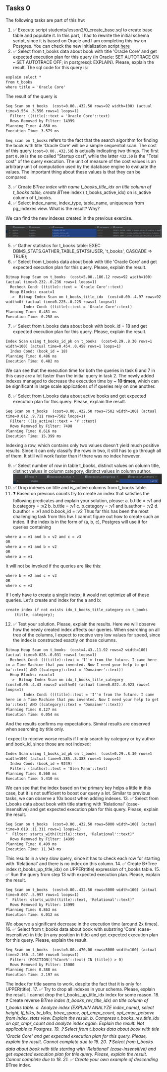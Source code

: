 ## Tasks  0

The following tasks are part of this hw:

1. ✅ Execute script students/lesson2/0_create_base.sql to create base table and populate it. In this part, I had to rewrite the initial schema script, since it is based on Oracle and I am completing this hw on Postgres. You can check the new initialization script [here](./scripts/create_t_books.sql)
2. ✅ Select from t_books data about book with title 'Oracle Core' and get expected execution plan for this query (in
   Oracle: SET AUTOTRACE ON – SET AUTOTRACE OFF; in postgresql: EXPLAIN). Please, explain the result.
    The sql code for this query is: 

```postgresql
explain select *
from t_books
where title = 'Oracle Core'
```

The result of the query is 
```shell
Seq Scan on t_books  (cost=0.00..432.50 rows=92 width=100) (actual time=3.554..3.556 rows=1 loops=1)
  Filter: ((title)::text = 'Oracle Core'::text)
  Rows Removed by Filter: 14999
Planning Time: 4.850 ms
Execution Time: 3.579 ms
```

`Seq scan on t_books` refers to the fact that the search algorithm for finding the book with title 'Oracle Core' will be a simple sequential scan. The cost of this query (`cost=0.00..432.50`) is actually indicating two things. The first part `0.00` is the so called "Startup cost", while the latter `432.50` is the "Total cost" of the query execution. The unit of measure of the cost values is an arbitrary unit of computation used by the database engine to evaluate the values. The important thing about these values is that they can be compared.

3. ✅ Create B*Tree index with name t_books_title_idx on title column of t_books table, create B*Tree index (
   t_books_active_idx) on is_active column of t_books.
4. ✅ Select index_name, index_type, table_name, uniqueness from pg_indexes view. What is the result? Why?

We can find the new indexes created in the previous exercise.

![index_screenshot](./../res/indexes.png)

5. ✅ Gather statistics for t_books table: EXEC DBMS_STATS.GATHER_TABLE_STATS(USER, 't_books', CASCADE => TRUE);
6. ✅ Select from t_books data about book with title 'Oracle Core' and get expected execution plan for this query. Please,
   explain the result.
```shell
Bitmap Heap Scan on t_books  (cost=5.00..186.12 rows=92 width=100) (actual time=0.232..0.236 rows=1 loops=1)
  Recheck Cond: ((title)::text = 'Oracle Core'::text)
  Heap Blocks: exact=1
  ->  Bitmap Index Scan on t_books_title_idx  (cost=0.00..4.97 rows=92 width=0) (actual time=0.225..0.225 rows=1 loops=1)
        Index Cond: ((title)::text = 'Oracle Core'::text)
Planning Time: 0.451 ms
Execution Time: 0.258 ms
```

7. ✅ Select from t_books data about book with book_id = 18 and get expected execution plan for this query. Please, explain
   the result.
```shell
Index Scan using t_books_id_pk on t_books  (cost=0.29..8.30 rows=1 width=100) (actual time=0.454..0.458 rows=1 loops=1)
  Index Cond: (book_id = 18)
Planning Time: 0.486 ms
Execution Time: 0.482 ms
```

We can see that the execution time for both the queries in task 6 and 7 in this case are a lot faster than the initial query in task 2. The newly added indexes managed to decrease the execution time by ~ **10 times**, which can be significant in large scale applications of if queries rely on one another.

8. ✅ Select from t_books data about active books and get expected execution plan for this query. Please, explain the
   result.
```shell
Seq Scan on t_books  (cost=0.00..432.50 rows=7502 width=100) (actual time=0.012..9.711 rows=7502 loops=1)
  Filter: ((is_active)::text = 'Y'::text)
  Rows Removed by Filter: 7498
Planning Time: 0.616 ms
Execution Time: 15.399 ms
```

Indexing a row, which contains only two values doesn't yield much positive results. Since it can only classify the rows in two, it still has to go through all of them. It still will work faster than if there was no index however.

9. ✅ Select number of row in table t_books, distinct values on column title, distinct values in column category, distinct
   values in column author.
![](./../res/distinct_values.png)
10. ✅ Drop indexes on title and is_active columns from t_books table.
11. ❓ Based on previous counts try to create an index that satisfies the following predicates and explain your solution,
    please:
    a. b.title = :v1 and b.category = :v2
    b. b.title = :v1
    c. b.category = :v1 and b.author = :v2
    d. b.author = :v1 and b.book_id = :v2
Thus far this has been the most challenging task from this hw. I cannot figure out how to create such an index. If the index is in the form of (a, b, c), Postgres will use it for queries containing 
```postgresql
where a = v1 and b = v2 and c = v3
OR
where a = v1 and b = v2
OR
where a = v1
```

It will not be invoked if the queries are like this:
```postgresql
where b = v2 and c = v3
OR
where c = v3
```

If I only have to create a single index, it would not optimize all of these queries. Let's create and index for the a and b: 
```postgresql
create index if not exists idx_t_books_title_category on t_books
    (title, category);
```
12. ✅ Test your solution. Please, explain the results.
Here we will observe how the newly created index affects our queries.
When searching on all tree of the columns, I expect to receive very low values for speed, since the index is constructed exactly on those columns.
```postgresql
Bitmap Heap Scan on t_books  (cost=4.43..11.92 rows=2 width=100) (actual time=0.028..0.031 rows=1 loops=1)
  Recheck Cond: (((title)::text = 'I''m from the future. I came here in a Time Machine that you invented. Now I need your help to get ba'::text) AND ((category)::text = 'Domainer'::text))
  Heap Blocks: exact=1
  ->  Bitmap Index Scan on idx_t_books_title_category  (cost=0.00..4.43 rows=2 width=0) (actual time=0.022..0.023 rows=1 loops=1)
        Index Cond: (((title)::text = 'I''m from the future. I came here in a Time Machine that you invented. Now I need your help to get ba'::text) AND ((category)::text = 'Domainer'::text))
Planning Time: 0.127 ms
Execution Time: 0.054 ms
```
And the results confirms my expectations. Simiral results are observed when searching by title only.

I expect to receive worse results if I only search by category or by author and book_id, since those are not indexed:

```postgresql
Index Scan using t_books_id_pk on t_books  (cost=0.29..8.30 rows=1 width=100) (actual time=5.385..5.388 rows=1 loops=1)
  Index Cond: (book_id = 9249)
  Filter: ((author)::text = 'Glen Mann'::text)
Planning Time: 0.560 ms
Execution Time: 5.410 ms
```

We can see that the index based on the primary key helps a little in this case, but it is not sufficient to boost our query a lot. Similar to previous tasks, we can observe a 10x boost when adding indexes.
13. ✅ Select from t_books data about book with title starting with 'Relational' (case-insensitive) and get expected
    execution plan for this query. Please, explain the result.
```postgresql
Seq Scan on t_books  (cost=0.00..432.50 rows=5000 width=100) (actual time=0.019..11.311 rows=1 loops=1)
"  Filter: starts_with((title)::text, 'Relational'::text)"
  Rows Removed by Filter: 14999
Planning Time: 0.499 ms
Execution Time: 11.343 ms
```
This results in a very slow query, since it has to check each row for starting with 'Relational' and there is no index on this column.
14. ✅ Create B*Tree index (t_books_up_title_idx) on UPPER(title) expression of t_books table.
15. ✅ Run the query from step 13 with expected execution plan. Please, explain the result.
```postgresql
Seq Scan on t_books  (cost=0.00..432.50 rows=5000 width=100) (actual time=0.007..5.997 rows=1 loops=1)
"  Filter: starts_with((title)::text, 'Relational'::text)"
  Rows Removed by Filter: 14999
Planning Time: 0.863 ms
Execution Time: 6.012 ms
```

We observe a significant decrease in the execution time (around 2x times).
16. ✅ Select from t_books data about book with substring 'Core' (case-insensitive) in title (in any position in title) and
    get expected execution plan for this query. Please, explain the result.
```postgresql
Seq Scan on t_books  (cost=0.00..470.00 rows=5000 width=100) (actual time=2.160..2.160 rows=0 loops=1)
  Filter: (POSITION(('%Core%'::text) IN (title)) > 0)
  Rows Removed by Filter: 15000
Planning Time: 0.388 ms
Execution Time: 2.197 ms
```

The index for title seems to work, despite the fact that it is only for UPPER(title).
17. ✅ Try to drop all indexes in your schema. Please, explain the result.
I cannot drop the t_books_up_title_idx index for some reason.
18. ❓ Create reverse B*Tree index (t_books_rev_title_idx) on title column of t_books table.
    a. Analyze index (EXPLAIN ANALYZE index_name), select height, lf_blks, br_blks, btree_space, opt_cmpr_count,
    opt_cmpr_pctsave from index_stats view. Explain the result.
    b. Compress t_books_rev_title_idx on opt_cmpr_count and analyze index again. Explain the result.
Not applicable to Postgres.
19. ❓ Select from t_books data about book with title 'Oracle Core' and get expected execution plan for this query. Please,
    explain the result.
Cannot complete due to 18.
20. ❓ Select from t_books data about book with title starting with 'Relational' (case-insensitive) and get expected
    execution plan for this query. Please, explain the result. 
Cannot complete due to 18.
21. ✅ Create your own example of descending B*Tree index.